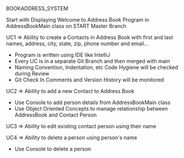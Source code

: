 BOOKADDRESS_SYSTEM

Start with Displaying
Welcome to Address Book Program in
AddressBookMain class on START Master Branch

UC1 =>
Ability to create a Contacts in Address
Book with first and last names, address,
city, state, zip, phone number and email...
- Program is written using IDE like IntelliJ
- Every UC is in a separate Git Branch and then merged with main
- Naming Convention, Indentation, etc Code Hygiene will be checked during
  Review
- Git Check In Comments and Version History will be monitored

UC2 =>
Ability to add a new Contact to Address Book
- Use Console to add person details from
  AddressBookMain class
- Use Object Oriented Concepts to manage
  relationship between AddressBook and Contact
  Person

UC3 =>
Ability to edit existing contact
person using their name

UC4 =>
Ability to delete a person using person's name 
- Use Console to delete a person
